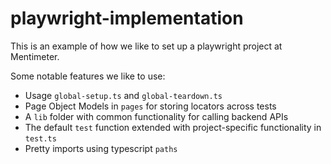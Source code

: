 # playwright-implementation

This is an example of how we like to set up a playwright project at Mentimeter.

Some notable features we like to use:

- Usage `global-setup.ts` and `global-teardown.ts`
- Page Object Models in `pages` for storing locators across tests
- A `lib` folder with common functionality for calling backend APIs
- The default `test` function extended with project-specific functionality in `test.ts`
- Pretty imports using typescript `paths`

